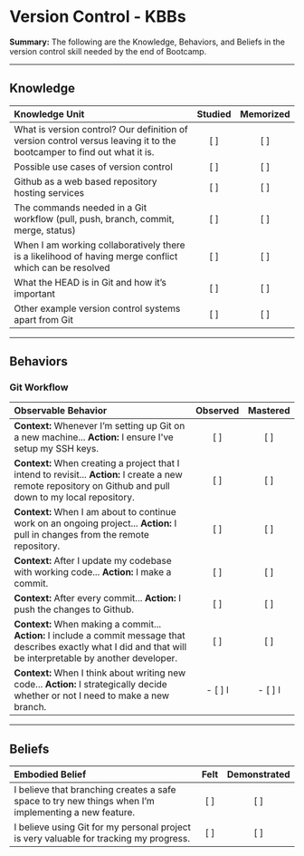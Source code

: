 # Version Control - KBBs
**Summary:** The following are the Knowledge, Behaviors, and Beliefs in the version control skill needed by the end of Bootcamp.

----------
## **Knowledge**


| Knowledge Unit   |      Studied      | Memorized |
|:-------------|:------------------:|:--------:|
| What is version control? Our definition of version control versus leaving it to the bootcamper to find out what it is. | [ ] | [ ]  |
| Possible use cases of version control |   [ ]   |   [ ] |
| Github as a web based repository hosting services | [ ] |    [ ] |
| The commands needed in a Git workflow (pull, push, branch, commit, merge, status) | [ ] |    [ ] |
| When I am working collaboratively there is a likelihood of having merge conflict which can be resolved | [ ] |    [ ] |
| What the HEAD is in Git and how it’s important | [ ] |    [ ] |
| Other example version control systems apart from Git | [ ] |    [ ] |


----------


## **Behaviors**


### Git Workflow
| Observable Behavior   |      Observed      | Mastered |
|:-------------|:------------------:|:--------:|
| **Context:** Whenever I’m setting up Git on a new machine... **Action:** I ensure I've setup my SSH keys. | [ ] | [ ]  |
| **Context:** When creating a project that I intend to revisit... **Action:** I create a new remote repository on Github and pull down to my local repository. |   [ ]   |   [ ] |
| **Context:** When I am about to continue work on an ongoing project... **Action:** I pull in changes from the remote repository. | [ ] |    [ ] |
| **Context:** After I update my codebase with working code... **Action:** I make a commit. | [ ] |    [ ] |
| **Context:** After every commit... **Action:** I push the changes to Github. | [ ] |    [ ] |
| **Context:** When making a commit... **Action:** I include a commit message that describes exactly what I did and that will be interpretable by another developer. | [ ] |    [ ] |
| **Context:** When I think about writing new code... **Action:** I strategically decide whether or not I need to make a new branch. | - [ ] l |    - [ ] l |


----------


## **Beliefs**


| Embodied Belief   |      Felt      | Demonstrated |
|:-------------|:------------------:|:--------:|
| I believe that branching creates a safe space to try new things when I’m implementing a new feature. | [ ] | [ ]  |
| I believe using Git for my personal project is very valuable for tracking my progress. |   [ ]   |   [ ] |


